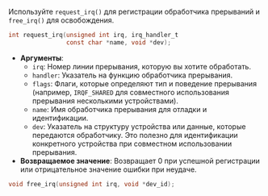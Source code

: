 Используйте `request_irq()` для регистрации обработчика прерываний и `free_irq()` для освобождения.

```c
int request_irq(unsigned int irq, irq_handler_t                         handler, unsigned long flags,
                const char *name, void *dev);
```

- **Аргументы**:
    - `irq`: Номер линии прерывания, которую вы хотите обработать.
    - `handler`: Указатель на функцию обработчика прерывания.
    - `flags`: Флаги, которые определяют тип и поведение прерывания (например, `IRQF_SHARED` для совместного использования прерывания несколькими устройствами).
    - `name`: Имя обработчика прерывания для отладки и идентификации.
    - `dev`: Указатель на структуру устройства или данные, которые передаются обработчику. Это полезно для идентификации конкретного устройства при совместном использовании прерывания.
- **Возвращаемое значение**: Возвращает 0 при успешной регистрации или отрицательное значение ошибки при неудаче.

```c
void free_irq(unsigned int irq, void *dev_id);
```

